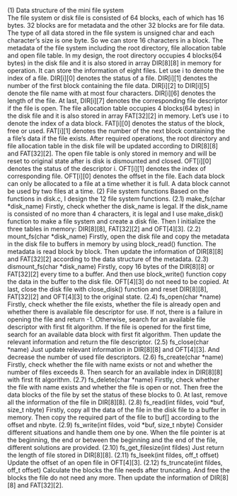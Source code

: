 (1) Data structure of the mini file system   
      The file system or disk file is consisted of 64 blocks, each of which has 16 bytes. 32 blocks are for metadata and the other 32 blocks are for file data. The type of all data stored in the file system is unsigned char and each character’s size is one byte. So we can store 16 characters in a block. The metadata of the file system including the root directory, file allocation table and open file table. In my design, the root directory occupies 4 blocks(64 bytes) in the disk file and it is also stored in array DIR[8][8] in memory for operation. It can store the information of eight files. Let use i to denote the index of a file. DIR[i][0] denotes the status of a file. DIR[i][1] denotes the number of the first block containing the file data. DIR[i][2] to DIR[i][5] denote the file name with at most four characters. DIR[i][6] denotes the length of the file. At last, DIR[i][7] denotes the corresponding file descriptor if the file is open. The file allocation table occupies 4 blocks(64 bytes) in the disk file and it is also stored in array FAT[32][2] in memory. Let’s use i to denote the index of a data block. FAT[i][0] denotes the status of the block, free or used. FAT[i][1] denotes the number of the next block containing the a file’s data if the file exists. After required operations, the root directory and file allocation table in the disk file will be updated according to DIR[8][8] and FAT[32][2]. The open file table is only stored in memory and will be reset to original state after is disk is dismounted and closed. OFT[i][0] denotes the status of the descriptor i. OFT[i][1] denotes the index of corresponding file. OFT[i][0] denotes the offset in the file. Each data block can only be allocated to a file at a time whether it is full. A data block cannot be used by two files at a time.
(2) File system functions
      Based on the functions in disk.c, I design the 12 file system functions.
(2.1) make_fs(char *disk_name)
      Firstly, check whether the disk_name is legal. If the disk_name is consisted of no more than 4 characters, it is legal and I use make_disk() function to make a file system and create a disk file. Then I initialize the three tables in memory: DIR[8][8], FAT[32][2] and OFT[4][3]. 
(2.2) mount_fs(char *disk_name)
      Firstly, open the disk file and copy the metadata in the disk file to buffers in memory by using block_read() function. The metadata is read block by block. Then update the information of DIR[8][8] and FAT[32][2] according to the data structure of the metadata.
(2.3) dismount_fs(char *disk_name)
      Firstly, copy 16 bytes of the DIR[8][8] or FAT[32][2] every time to a buffer. And then use block_write() function copy the data in the buffer to the disk file. OFT[4][3] do not need to be copied. At last, close the disk file with close_disk() function and reset DIR[8][8], FAT[32][2] and OFT[4][3] to the original state.
(2.4) fs_open(char *name)
      Firstly, check whether the file exists, whether the file is already open and whether there is available file descriptor for use. If not, there is a failure in opening the file and return -1. Otherwise, search for an available file descriptor with first fit algorithm. If the file is opened for the first time, search for an available data block with first fit algorithm. Then update the relevant information and return the file descriptor.
(2.5) fs_close(char *name)
      Just update relevant information in DIR[8][8] and OFT[4][3]. And decrease the number of used file descriptors.
(2.6) fs_create(char *name)
      Firstly, check whether the file with name exists or not and whether the number of files exceeds 8. Then search for an available index in DIR[8][8] with first fit algorithm.
(2.7) fs_delete(char *name)
      Firstly, check whether the file with name exists and whether the file is open or not. Then free the data blocks of the file by set the status of these blocks to 0. At last, remove all the information of the file in DIR[8][8].
(2.8) fs_read(int fildes, void *buf, size_t nbyte)
      Firstly, copy all the data of the file in the disk file to a buffer in memory. Then copy the required part of the file to buf[] according to the offset and nbyte. 
(2.9) fs_write(int fildes, void *buf, size_t nbyte)
      Consider different situations and handle them one by one. When the file pointer is at the beginning, the end or between the beginning and the end of the file, different solutions are provided.
(2.10) fs_get_filesize(int fildes)
      Just return the length of file stored in DIR[8][8].
(2.11) fs_lseek(int fildes, off_t offset)
      Update the offset of an open file in OFT[4][3].
(2.12) fs_truncate(int fildes, off_t offset)
       Calculate the blocks the file needs after truncating. And free the blocks the file do not need any more. Then update the information of DIR[8][8] and FAT[32][2].

